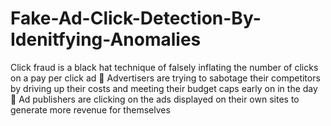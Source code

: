 # Fake-Ad-Click-Detection-By-Idenitfying-Anomalies
Click fraud is a black hat technique of falsely inflating the number of clicks on a pay per click ad  Advertisers are trying to sabotage their competitors by driving up their costs and meeting their budget caps early on in the day  Ad publishers are clicking on the ads displayed on their own sites to generate more revenue for themselves
